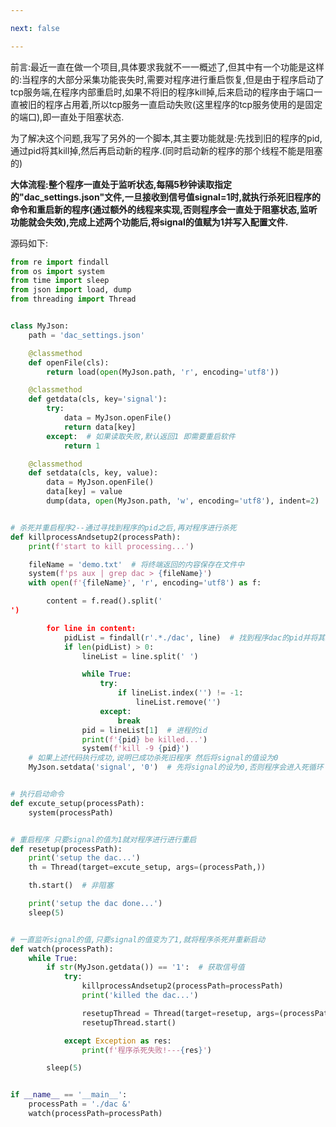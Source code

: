 ```yaml
---

next: false

---
```




<BlogInfo id="1060"/>

前言:最近一直在做一个项目,具体要求我就不一一概述了,但其中有一个功能是这样的:当程序的大部分采集功能丧失时,需要对程序进行重启恢复,但是由于程序启动了tcp服务端,在程序内部重启时,如果不将旧的程序kill掉,后来启动的程序由于端口一直被旧的程序占用着,所以tcp服务一直启动失败(这里程序的tcp服务使用的是固定的端口),即一直处于阻塞状态.

为了解决这个问题,我写了另外的一个脚本,其主要功能就是:先找到旧的程序的pid,通过pid将其kill掉,然后再启动新的程序.(同时启动新的程序的那个线程不能是阻塞的)

**大体流程:整个程序一直处于监听状态,每隔5秒钟读取指定的"dac_settings.json"文件,一旦接收到信号值signal=1时,就执行杀死旧程序的命令和重启新的程序(通过额外的线程来实现,否则程序会一直处于阻塞状态,监听功能就会失效),完成上述两个功能后,将signal的值赋为1并写入配置文件.**


源码如下:

```python
from re import findall
from os import system
from time import sleep
from json import load, dump
from threading import Thread


class MyJson:
    path = 'dac_settings.json'

    @classmethod
    def openFile(cls):
        return load(open(MyJson.path, 'r', encoding='utf8'))

    @classmethod
    def getdata(cls, key='signal'):
        try:
            data = MyJson.openFile()
            return data[key]
        except:  # 如果读取失败,默认返回1 即需要重启软件
            return 1

    @classmethod
    def setdata(cls, key, value):
        data = MyJson.openFile()
        data[key] = value
        dump(data, open(MyJson.path, 'w', encoding='utf8'), indent=2)


# 杀死并重启程序2--通过寻找到程序的pid之后,再对程序进行杀死
def killprocessAndsetup2(processPath):
    print(f'start to kill processing...')

    fileName = 'demo.txt'  # 将终端返回的内容保存在文件中
    system(f'ps aux | grep dac > {fileName}')
    with open(f'{fileName}', 'r', encoding='utf8') as f:

        content = f.read().split('
')

        for line in content:
            pidList = findall(r'.*./dac', line)  # 找到程序dac的pid并将其kill掉
            if len(pidList) > 0:
                lineList = line.split(' ')

                while True:
                    try:
                        if lineList.index('') != -1:
                            lineList.remove('')
                    except:
                        break
                pid = lineList[1]  # 进程的id
                print(f'{pid} be killed...')
                system(f'kill -9 {pid}')
    # 如果上述代码执行成功,说明已成功杀死旧程序 然后将signal的值设为0
    MyJson.setdata('signal', '0')  # 先将signal的设为0,否则程序会进入死循环


# 执行启动命令
def excute_setup(processPath):
    system(processPath)


# 重启程序 只要signal的值为1就对程序进行进行重启
def resetup(processPath):
    print('setup the dac...')
    th = Thread(target=excute_setup, args=(processPath,))

    th.start()  # 非阻塞

    print('setup the dac done...')
    sleep(5)


# 一直监听signal的值,只要signal的值变为了1,就将程序杀死并重新启动
def watch(processPath):
    while True:
        if str(MyJson.getdata()) == '1':  # 获取信号值
            try:
                killprocessAndsetup2(processPath=processPath)
                print('killed the dac...')

                resetupThread = Thread(target=resetup, args=(processPath,))
                resetupThread.start()

            except Exception as res:
                print(f'程序杀死失败!---{res}')

        sleep(5)


if __name__ == '__main__':
    processPath = './dac &'
    watch(processPath=processPath)
```


  

  

  

  





<ActionBox />
